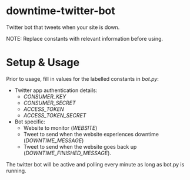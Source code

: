 # downtime-twitter-bot
Twitter bot that tweets when your site is down. 

NOTE: Replace constants with relevant information before using.

# Setup & Usage

Prior to usage, fill in values for the labelled constants in *bot.py*:

- Twitter app authentication details:
  - *CONSUMER_KEY*
  - *CONSUMER_SECRET*
  - *ACCESS_TOKEN*
  - *ACCESS_TOKEN_SECRET*
- Bot specific: 
  - Website to monitor (*WEBSITE*)
  - Tweet to send when the website experiences downtime (*DOWNTIME_MESSAGE*)
  - Tweet to send when the website goes back up (*DOWNTIME_FINISHED_MESSAGE*).

The twitter bot will be active and polling every minute as long as bot.py is running. 
